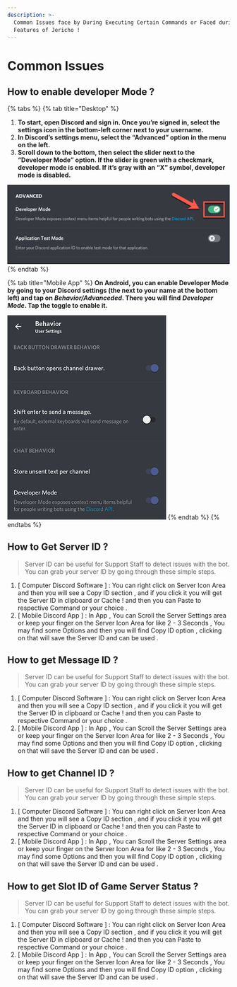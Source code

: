 ```yaml
---
description: >-
  Common Issues face by During Executing Certain Commands or Faced during
  Features of Jericho !
---
```


# Common Issues

## How to enable developer Mode ?

{% tabs %}
{% tab title="Desktop" %}
1. **To start, open Discord and sign in. Once you’re signed in, select the settings icon in the bottom-left corner next to your username.**
2. **In Discord’s settings menu, select the “Advanced” option in the menu on the left.**
3. **Scroll down to the bottom, then select the slider next to the “Developer Mode” option. If the slider is green with a checkmark, developer mode is enabled. If it’s gray with an “X” symbol, developer mode is disabled.**

![Desktop Developer Mode Toggle](../.gitbook/assets/devmode-toggle-android.png)
{% endtab %}

{% tab title="Mobile App" %}
**On Android, you can enable Developer Mode by going to your Discord settings \(the next to your name at the bottom left\) and tap on** _**Behavior/Advanceded**_**. There you will find** _**Developer Mode**_**. Tap the toggle to enable it.**

![Glimpse of Developer Mode Toggle](../.gitbook/assets/devmode-toggle-android%20%281%29.png)
{% endtab %}
{% endtabs %}

## How to Get Server ID ?

> Server ID can be useful for Support Staff to detect issues with the bot. You can grab your server ID by going through these simple steps.

1. \[ Computer Discord Software \] : You can right click on Server Icon Area and then you will see a Copy ID section , and if you click it you will get  the Server ID in clipboard or Cache ! and then you can Paste to respective Command or your choice .
2. \[ Mobile Discord App \] : In App , You can Scroll the Server Settings area or keep your finger on the Server Icon Area for like 2 - 3 Seconds , You may find some Options and then you will find Copy ID option , clicking on that will save the Server ID and can be used . 

## How to get Message ID ?

> Server ID can be useful for Support Staff to detect issues with the bot. You can grab your server ID by going through these simple steps.

1. \[ Computer Discord Software \] : You can right click on Server Icon Area and then you will see a Copy ID section , and if you click it you will get  the Server ID in clipboard or Cache ! and then you can Paste to respective Command or your choice .
2. \[ Mobile Discord App \] : In App , You can Scroll the Server Settings area or keep your finger on the Server Icon Area for like 2 - 3 Seconds , You may find some Options and then you will find Copy ID option , clicking on that will save the Server ID and can be used . 

## How to get Channel ID ?

> Server ID can be useful for Support Staff to detect issues with the bot. You can grab your server ID by going through these simple steps.

1. \[ Computer Discord Software \] : You can right click on Server Icon Area and then you will see a Copy ID section , and if you click it you will get  the Server ID in clipboard or Cache ! and then you can Paste to respective Command or your choice .
2. \[ Mobile Discord App \] : In App , You can Scroll the Server Settings area or keep your finger on the Server Icon Area for like 2 - 3 Seconds , You may find some Options and then you will find Copy ID option , clicking on that will save the Server ID and can be used . 

## How to get Slot ID of Game Server Status ?

> Server ID can be useful for Support Staff to detect issues with the bot. You can grab your server ID by going through these simple steps.

1. \[ Computer Discord Software \] : You can right click on Server Icon Area and then you will see a Copy ID section , and if you click it you will get  the Server ID in clipboard or Cache ! and then you can Paste to respective Command or your choice .
2. \[ Mobile Discord App \] : In App , You can Scroll the Server Settings area or keep your finger on the Server Icon Area for like 2 - 3 Seconds , You may find some Options and then you will find Copy ID option , clicking on that will save the Server ID and can be used . 

